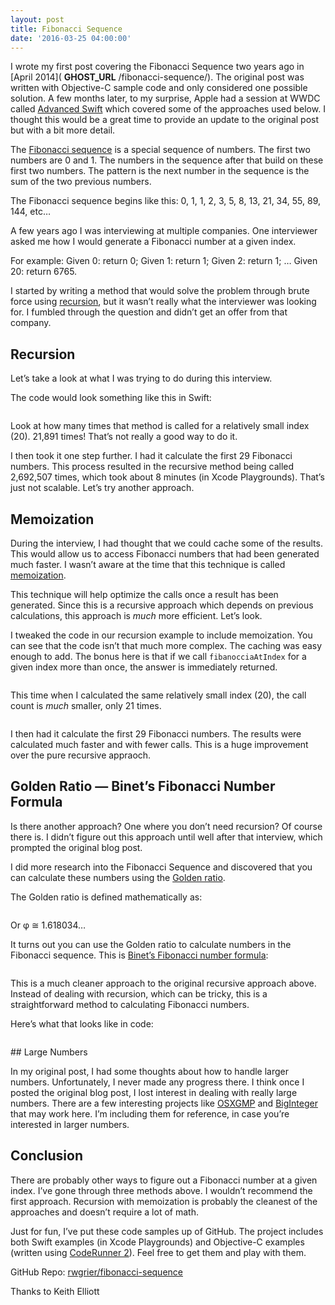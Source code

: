 ```yaml
---
layout: post
title: Fibonacci Sequence
date: '2016-03-25 04:00:00'
---
```


I wrote my first post covering the Fibonacci Sequence two years ago in [April 2014]( __GHOST_URL__ /fibonacci-sequence/). The original post was written with Objective-C sample code and only considered one possible solution. A few months later, to my surprise, Apple had a session at WWDC called [Advanced Swift](https://developer.apple.com/videos/play/wwdc2014/404/) which covered some of the approaches used below. I thought this would be a great time to provide an update to the original post but with a bit more detail.

The [Fibonacci sequence](http://en.wikipedia.org/wiki/Fibonacci_number) is a special sequence of numbers. The first two numbers are 0 and 1. The numbers in the sequence after that build on these first two numbers. The pattern is the next number in the sequence is the sum of the two previous numbers.

The Fibonacci sequence begins like this: 0, 1, 1, 2, 3, 5, 8, 13, 21, 34, 55, 89, 144, etc…

A few years ago I was interviewing at multiple companies. One interviewer asked me how I would generate a Fibonacci number at a given index.

For example: Given 0: return 0; Given 1: return 1; Given 2: return 1; … Given 20: return 6765.

I started by writing a method that would solve the problem through brute force using [recursion](http://en.wikipedia.org/wiki/Recursion), but it wasn’t really what the interviewer was looking for. I fumbled through the question and didn’t get an offer from that company.

## **Recursion**

Let’s take a look at what I was trying to do during this interview.

The code would look something like this in Swift:

<figure class="kg-card kg-image-card"><img src="https://miro.medium.com/max/1400/1*USm-skf0UX6VDnMNyg5Ylw.png" class="kg-image" alt loading="lazy"></figure>

Look at how many times that method is called for a relatively small index (20). 21,891 times! That’s not really a good way to do it.

I then took it one step further. I had it calculate the first 29 Fibonacci numbers. This process resulted in the recursive method being called 2,692,507 times, which took about 8 minutes (in Xcode Playgrounds). That’s just not scalable. Let’s try another approach.

## Memoization

During the interview, I had thought that we could cache some of the results. This would allow us to access Fibonacci numbers that had been generated much faster. I wasn’t aware at the time that this technique is called [memoization](https://en.wikipedia.org/wiki/Memoization).

This technique will help optimize the calls once a result has been generated. Since this is a recursive approach which depends on previous calculations, this approach is _much_ more efficient. Let’s look.

I tweaked the code in our recursion example to include memoization. You can see that the code isn’t that much more complex. The caching was easy enough to add. The bonus here is that if we call `fibanocciaAtIndex` for a given index more than once, the answer is immediately returned.

<figure class="kg-card kg-image-card"><img src="https://miro.medium.com/max/1400/1*fiWwNC5fuhpqRkh7iEVeig.png" class="kg-image" alt loading="lazy"></figure>

This time when I calculated the same relatively small index (20), the call count is _much_ smaller, only 21 times.

<figure class="kg-card kg-image-card"><img src="https://miro.medium.com/max/1400/1*RsmHXIVaq1L2FkUZB-co8A.png" class="kg-image" alt loading="lazy"></figure>

I then had it calculate the first 29 Fibonacci numbers. The results were calculated much faster and with fewer calls. This is a huge improvement over the pure recursive appraoch.

## Golden Ratio — Binet’s Fibonacci Number Formula

Is there another approach? One where you don’t need recursion? Of course there is. I didn’t figure out this approach until well after that interview, which prompted the original blog post.

I did more research into the Fibonacci Sequence and discovered that you can calculate these numbers using the [Golden ratio](http://en.wikipedia.org/wiki/Golden_ratio).

The Golden ratio is defined mathematically as:

<figure class="kg-card kg-image-card"><img src="https://miro.medium.com/max/568/1*vl8RFBwjvO8VPd4_4d2f9g.png" class="kg-image" alt loading="lazy"></figure>

Or φ ≅ 1.618034…

It turns out you can use the Golden ratio to calculate numbers in the Fibonacci sequence. This is [Binet’s Fibonacci number formula](http://mathworld.wolfram.com/BinetsFibonacciNumberFormula.html):

<figure class="kg-card kg-image-card"><img src="https://miro.medium.com/max/928/1*gDIB1ZpNA7g4d21PZLeYTA.png" class="kg-image" alt loading="lazy"></figure>

This is a much cleaner approach to the original recursive approach above. Instead of dealing with recursion, which can be tricky, this is a straightforward method to calculating Fibonacci numbers.

Here’s what that looks like in code:

<figure class="kg-card kg-image-card"><img src="https://miro.medium.com/max/1400/1*tNdVKyVyHcwsdyDOEgnZmQ.png" class="kg-image" alt loading="lazy"></figure>
## Large Numbers

In my original post, I had some thoughts about how to handle larger numbers. Unfortunately, I never made any progress there. I think once I posted the original blog post, I lost interest in dealing with really large numbers. There are a few interesting projects like [OSXGMP](https://github.com/githotto/osxgmp) and [BigInteger](https://github.com/kirsteins/BigInteger) that may work here. I’m including them for reference, in case you’re interested in larger numbers.

## Conclusion

There are probably other ways to figure out a Fibonacci number at a given index. I’ve gone through three methods above. I wouldn’t recommend the first approach. Recursion with memoization is probably the cleanest of the approaches and doesn’t require a lot of math.

Just for fun, I’ve put these code samples up of GitHub. The project includes both Swift examples (in Xcode Playgrounds) and Objective-C examples (written using [CodeRunner 2](https://coderunnerapp.com/)). Feel free to get them and play with them.

GitHub Repo: [rwgrier/fibonacci-sequence](https://github.com/rwgrier/fibonacci-sequence)

Thanks to Keith Elliott

